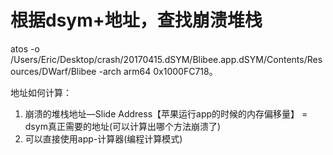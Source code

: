 # 根据dsym+地址，查找崩溃堆栈
atos -o /Users/Eric/Desktop/crash/20170415.dSYM/Blibee.app.dSYM/Contents/Resources/DWarf/Blibee -arch arm64 0x1000FC718。

地址如何计算：
1. 崩溃的堆栈地址—Slide Address【苹果运行app的时候的内存偏移量】 = dsym真正需要的地址(可以计算出哪个方法崩溃了)
2. 可以直接使用app-计算器(编程计算模式)

